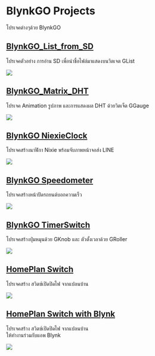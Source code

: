 # BlynkGO Projects
โปรเจคต่างๆด้วย BlynkGO

## [BlynkGO_List_from_SD](./BlynkGO_List_from_SD)
โปรเจคตัวอย่าง การอ่าน SD เพื่อนำชื่อไฟล์มาแสดงบนวิตเจต GList 
<p align=left><img src="./BlynkGO_List_from_SD/BlynkGO_List_from_SD.gif"></p>  
  
## [BlynkGO_Matrix_DHT](./BlynkGO_Matrix_DHT)
โปรเจค Animation รูปภาพ และการแสดงผล DHT ด้วยวิตเจ็ต GGauge
<p align=left><img src="./BlynkGO_Matrix_DHT/BlynkGO_Matrix_DHT.gif"></p>

## [BlynkGO NiexieClock](./BlynkGO_NixieClock)
โปรเจคสร้างนาฬิกา Nixie พร้อมจับภาพหน้าจอส่ง LINE
<p align=left><img src="./BlynkGO_NixieClock/BlynkGO_NixieClock.gif"></p>

## [BlynkGO Speedometer](./BlynkGO_Speedometer)
โปรเจคสร้างหน้าปัดรถยนต์บอกความเร็ว
<p align=left><img src="./BlynkGO_Speedometer/BlynkGO_Speedometer.gif"></p>

## [BlynkGO TimerSwitch](./BlynkGO_TimerSwitch)  
โปรเจคสร้างปุ่มหมุนด้วย GKnob และ ตัวตั้งเวลาด้วย GRoller  
<p align=left><img src="./BlynkGO_TimerSwitch/BlynkGO_TimerSwitch.gif"></p>

## [HomePlan Switch](./HomePlan_Switch)
โปรเจคสร้าง สวิตซ์เปิดปิดไฟ จากแปลนบ้าน
<p align=left><img src="./HomePlan_Switch/HomePlan_Switch.gif"></p>

## [HomePlan Switch with Blynk](./HomePlan_Switch_with_Blynk)
โปรเจคสร้าง สวิตซ์เปิดปิดไฟ จากแปลนบ้าน  
ให้ทำงานร่วมกับแอพ Blynk
<p align=left><img src="./HomePlan_Switch_with_Blynk/HomePlanSwitch_Blynk2.gif"></p>


